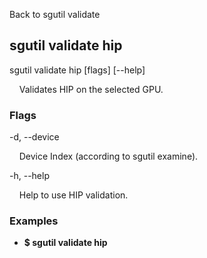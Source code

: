 Back to sgutil validate


## sgutil validate hip

sgutil validate hip [flags] [--help]

  &nbsp; &nbsp; Validates HIP on the selected GPU.


### Flags
-d, --device 

  &nbsp; &nbsp; Device Index (according to sgutil examine).


-h, --help 

  &nbsp; &nbsp; Help to use HIP validation.


### Examples
* **$ sgutil validate hip**
